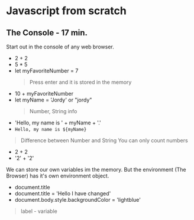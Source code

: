 # Javascript from scratch

## The Console - 17 min.

Start out in the console of any web browser.

- 2 + 2
- 5 \* 5
- let myFavoriteNumber = 7
  > Press enter and it is stored in the memory
- 10 + myFavoriteNumber
- let myName = 'Jordy' or "jordy"
  > Number, String info
- 'Hello, my name is ' + myName + '.'
- `Hello, my name is ${myName}`

> Difference between Number and String
> You can only count numbers

- 2 + 2
- '2' + '2'

We can store our own variables im the memory. But the environment (The Browser) has it's own environment object.

- document.title
- document.title = 'Hello I have changed'
- document.body.style.backgroundColor = 'lightblue'

> label - variable
